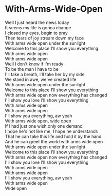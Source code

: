 # With-Arms-Wide-Open

Well I just heard the news today  
It seems my life is gonna change  
I closed my eyes, begin to pray  
Then tears of joy stream down my face  
With arms wide open under the sunlight  
Welcome to this place I'll show you everything  
With arms wide open  
With arms wide open  
Well I don't know if I'm ready  
To be the man I have to be  
I'll take a breath, I'll take her by my side  
We stand in awe, we've created life  
With arms wide open under the sunlight  
Welcome to this place I'll show you everything  
With arms wide open now everything has changed  
I'll show you love I'll show you everything  
With arms wide open  
With arms wide open  
I'll show you everything, aw yeah  
With arms wide open, wide open  
If I had just one wish only one demand  
I hope he's not like me, I hope he understands  
That he can take this life and hold it by the hand  
And he can greet the world with arms wide open  
With arms wide open under the sunlight  
Welcome to this place I'll show you everything  
With arms wide open now everything has changed  
I'll show you love I'll show you everything  
With arms wide open  
With arms wide open  
I'll show you everything, aw yeah  
With arms wide open  
Wide open
